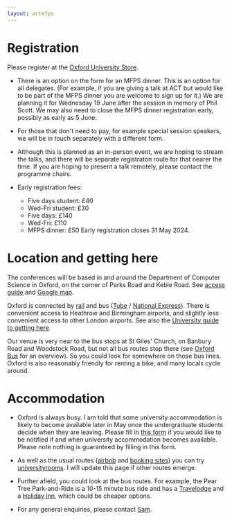 ```yaml
---
layout: actmfps
---
```


# Registration

Please register at the [Oxford University Store](https://www.oxforduniversitystores.co.uk/conferences-and-events/computer-science/events/applied-category-theory-and-mathematical-foundations-of-programming-semantics-co-located-conference). 

* There is an option on the form for an MFPS dinner. This is an option for all delegates. (For example, if you are giving a talk at ACT but would like to be part of the MFPS dinner you are welcome to sign up for it.) We are planning it for Wednesday 19 June after the session in memory of Phil Scott. We may also need to close the MFPS dinner registration early, possibly as early as 5 June.

* For those that don't need to pay, for example special session speakers, we will be in touch separately with a different form. 

* Although this is planned as an in-person event, we are hoping to stream the talks, and there will be separate registraton route for that nearer the time. If you are hoping to present a talk remotely, please contact the programme chairs. 

* Early registration fees:
    * Five days student: £40 
    * Wed-Fri student: £30 
    * Five days: £140 
    * Wed-Fri:  £110 
    * MFPS dinner: £50
  Early registration closes 31 May 2024. 



# Location and getting here

The conferences will be based in and around the Department of Computer Science in Oxford, on the corner of Parks Road and Keble Road. See [access guide](https://www.accessguide.ox.ac.uk/8-11-keble-road-and-wolfson-building) and [Google map](https://maps.app.goo.gl/WSeQuTsg3w4ZL8VQ8).

Oxford is connected by [rail](https://www.nationalrail.co.uk) and bus ([Tube](https://www.oxfordtube.com) / [National Express](https://www.nationalexpress.com/en/help/coach-stations/oxford)). There is convenient access to Heathrow and Birmingham airports, and slightly less convenient access to other London airports. See also the [University guide to getting here](https://www.ox.ac.uk/visitors/visiting-oxford/how-get-oxford). 

Our venue is very near to the bus stops at St Giles' Church, on Banbury Road and Woodstock Road, but not all bus routes stop there (see [Oxford Bus](https://images-oxfordbus.passenger-website.com/2023-08/SmartZone%20Network%20Map%20-%2027th%20August%202023.pdf) for an overview). So you could look for somewhere on those bus lines. Oxford is also reasonably friendly for renting a bike, and many locals cycle around. 

# Accommodation

* Oxford is always busy. I am told that some university accommodation is likely to become available later in May once the undergraduate students decide when they are leaving. Please fill in [this form](https://forms.gle/jGCWfjG6N2QGM8vPA) if you would like to be notified if and when university accommodation becomes available. Please note nothing is guaranteed by filling in this form.

* As well as the usual routes ([airbnb](https://www.airbnb.co.uk/oxford-united-kingdom/stays/apartments) and [booking sites](https://www.tripadvisor.co.uk/Hotels-g186361-Oxford_Oxfordshire_England-Hotels.html)) you can try [universityrooms](https://www.universityrooms.com/en-GB/city/oxford/home/). I will update this page if other routes emerge. 

* Further afield, you could look at the bus routes. For example, the Pear Tree Park-and-Ride is a 10-15 minute bus ride and has a [Travelodge](https://www.tripadvisor.co.uk/Hotel_Review-g186361-d1027077-Reviews-Travelodge_Oxford_Peartree_Hotel-Oxford_Oxfordshire_England.html) and a [Holiday Inn](https://www.tripadvisor.co.uk/Hotel_Review-g186361-d226318-Reviews-Holiday_Inn_Oxford_an_IHG_Hotel-Oxford_Oxfordshire_England.html?m=19905), which could be cheaper options. 
	
* For any general enquiries, please contact [Sam](https://www.cs.ox.ac.uk/people/samuel.staton/main.html). 

